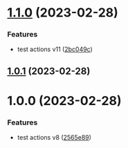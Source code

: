 # [1.1.0](https://github.com/MarcoAguirre/api_nodejs/compare/v1.0.1-stg...v1.1.0-stg) (2023-02-28)


### Features

* test actions v11 ([2bc049c](https://github.com/MarcoAguirre/api_nodejs/commit/2bc049c3c3edb9f922356ffef56b98f9a81dd210))

## [1.0.1](https://github.com/MarcoAguirre/api_nodejs/compare/v1.0.0-stg...v1.0.1-stg) (2023-02-28)

# 1.0.0 (2023-02-28)


### Features

* test actions v8 ([2565e89](https://github.com/MarcoAguirre/api_nodejs/commit/2565e89e019edb82139a6188bc244c74a830b77b))
